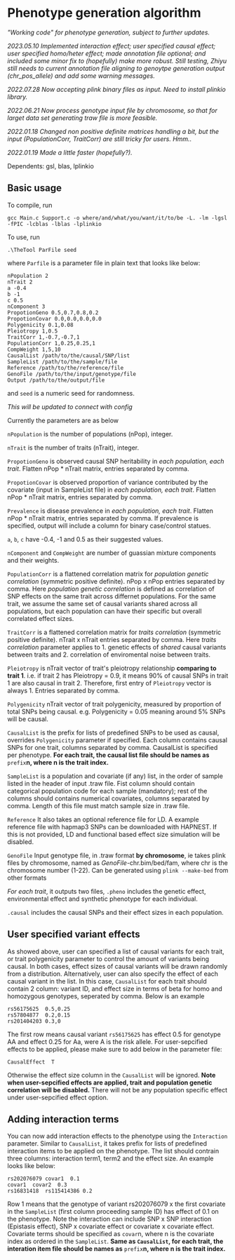 # Phenotype generation algorithm

_"Working code" for phenotype generation, subject to further updates._

_2023.05.10 Implemented interaction effect; user specified causal effect; user specified homo/heter effect; made annotation file optional; and included some minor fix to (hopefully) make more robust. Still testing, Zhiyu still needs to current annotation file aligning to genoytpe generation output (chr_pos_allele) and add some warning messages._

_2022.07.28 Now accepting plink binary files as input. Need to install plinkio library._

_2022.06.21 Now process genotype input file by chromosome, so that for larget data set generating traw file is more feasible._


_2022.01.18 Changed non positive definite matrices handling a bit, but the input (PopulationCorr, TraitCorr) are still tricky for users._
_Hmm.._

_2022.01.19 Made a little faster (hopefully?)._

Dependents: gsl, blas, lplinkio

## Basic usage

To compile, run 
```
gcc Main.c Support.c -o where/and/what/you/want/it/to/be -L. -lm -lgsl -fPIC -lcblas -lblas -lplinkio
```

To use, run
```
.\TheTool ParFile seed
```
where ```Parfile``` is a parameter file in plain text that looks like below: 
```
nPopulation 2
nTrait 2
a -0.4
b -1
c 0.5
nComponent 3
PropotionGeno 0.5,0.7,0.8,0.2
PropotionCovar 0.0,0.0,0.0,0.0
Polygenicity 0.1,0.08
Pleiotropy 1,0.5
TraitCorr 1,-0.7,-0.7,1
PopulationCorr 1,0.25,0.25,1
CompWeight 1,5,10
CausalList /path/to/the/causal/SNP/list
SampleList /path/to/the/sample/file
Reference /path/to/the/reference/file
GenoFile /path/to/the/input/genotype/file
Output /path/to/the/output/file
```
and ```seed``` is a numeric seed for randomness.

_This will be updated to connect with config_

Currently the parameters are as below

```nPopulation``` is the number of populations (nPop), integer.

```nTrait``` is the number of traits (nTrait), integer.

```PropotionGeno``` is observed causal SNP heritability in _each population, each trait_. Flatten nPop * nTrait matrix, entries separated by comma.

```PropotionCovar``` is observed proportion of variance contributed by the covariate (input in SampleList file) in _each population, each trait_. Flatten nPop * nTrait matrix, entries separated by comma.

```Prevalence``` is disease prevalence in _each population, each trait_. Flatten nPop * nTrait matrix, entries separated by comma. If prevalence is specified, output will include a column for binary case/control statues.

```a```, ```b```, ```c``` have -0.4, -1 and 0.5 as their suggested values.

```nComponent``` and ```CompWeight``` are number of guassian mixture components and their weights.

```PopulationCorr``` is a flattened correlation matrix for _population genetic correlation_ (symmetric positive definite). nPop x nPop entries separated by comma. Here _population genetic correlation_ is defined as correlation of SNP effects on the same trait across differnet populations. For the same trait, we assume the same set of causal variants shared across all populations, but each population can have their specific but overall correlated effect sizes.

```TraitCorr``` is a flattened correlation matrix for _traits correlation_ (symmetric positive definite). nTrait x nTrait entries separated by comma. Here _traits correlation_ parameter applies to 1. genetic effects of _shared_ causal variants between traits and 2. correlation of enviromental noise between traits.

```Pleiotropy``` is nTrait vector of trait's pleiotropy relationship **comparing to trait 1**. i.e. if trait 2 has Pleiotropy = 0.9, it means 90% of causal SNPs in trait 1 are also causal in trait 2. Therefore, first entry of ```Pleiotropy``` vector is always 1. Entries separated by comma.

```Polygenicity``` nTrait vector of trait polygenicity, measured by proportion of total SNPs being causal. e.g. Polygenicity = 0.05 meaning around 5% SNPs will be causal.

```CausalList``` is the prefix for lists of predefined SNPs to be used as causal, overrides ```Polygenicity``` parameter if specified. Each column contains causal SNPs for one trait, columns separated by comma. CausalList is specified per phenotype. **For each trait, the causal list file should be names as**  ```prefix```**n, where n is the trait index.**

```SampleList``` is a population and covariate (if any) list, in the order of sample listed in the header of input .traw file. Fist column should contain categorical population code for each sample (mandatory); rest of the columns should contains numerical covariates, columns separated by comma. Length of this file must match sample size in .traw file.

```Reference``` It also takes an optional reference file for LD. A example reference file with hapmap3 SNPs can be downloaded with HAPNEST. If this is not provided, LD and functional based effect size simulation will be disabled.

```GenoFile``` Input genotype file, in .traw format **by chromosome**, ie takes plink files by chromosome, named as _GenoFile_-chr.bim/bed/fam, where chr is the chromosome number (1-22). Can be generated using ```plink --make-bed``` from other formats

_For each trait_, it outputs two files, ```.pheno``` includes the genetic effect, environmental effect and synthetic phenotype for each individual.

```.causal``` includes the causal SNPs and their effect sizes in each population.

## User specified variant effects

As showed above, user can specified a list of causal variants for each trait, or trait polygenicity parameter to control the amount of variants being causal. In both cases, effect sizes of causal variants will be drawn randomly from a distribution. Alternatively, user can also specify the effect of each causal variant in the list. In this case, ```CausalList``` for each trait should contain 2 column: variant ID, and effect size in terms of beta for homo and homozygous genotypes, seperated by comma. Below is an example
```
rs56175625  0.5,0.25
rs57804877  0.2,0.15
rs201404203 0.3,0
```
The first row means causal variant ```rs56175625``` has effect 0.5 for genotype AA and effect 0.25 for Aa, were A is the risk allele. 
For user-sepcified effects to be applied, please make sure to add below in the parameter file:
```
CausalEffect  T
```
Otherwise the effect size column in the ```CausalList``` will be ignored.
**Note when user-sepcified effects are applied, trait and population genetic correlation will be disabled.** There will not be any population specific effect under user-sepcified effect option. 

## Adding interaction terms

You can now add interaction effects to the phenotype using the ```Interaction``` parameter. Similar to ```CausalList```, it takes prefix for lists of predefined interaction items to be applied on the phenotype. The list should contrain three columns: interaction term1, term2 and the effect size. An example looks like below:
```
rs202076079	covar1	0.1
covar1	covar2	0.3
rs16831418	rs115414386	0.2
```
Row 1 means that the genotype of variant rs202076079 x the first covariate in the ```SampleList``` (first column proceeding sample ID) has effect of 0.1 on the phenotype. Note the interaction can include SNP x SNP interaction (Epistasis effect), SNP x covariate effect or covariate x covariate effect. Covariate terms should be specified as ```covar```n, where n is the covariate index as ordered in the ```SampleList```.
**Same as ```CausalList```, for each trait, the interation item file should be names as**  ```prefix```**n, where n is the trait index.**



